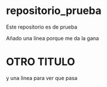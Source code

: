# repositorio_prueba
Este repositorio es de prueba

Añado una línea porque me da la gana

# OTRO TITULO

y una linea para ver que pasa

